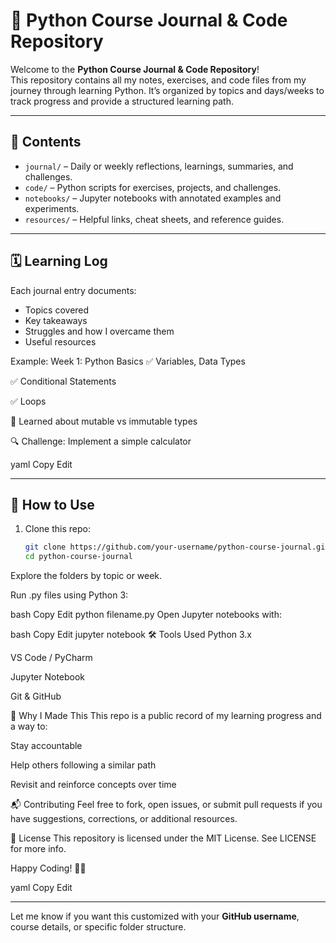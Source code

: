 # 🐍 Python Course Journal & Code Repository

Welcome to the **Python Course Journal & Code Repository**!  
This repository contains all my notes, exercises, and code files from my journey through learning Python. It’s organized by topics and days/weeks to track progress and provide a structured learning path.

---

## 📘 Contents

- `journal/` – Daily or weekly reflections, learnings, summaries, and challenges.
- `code/` – Python scripts for exercises, projects, and challenges.
- `notebooks/` – Jupyter notebooks with annotated examples and experiments.
- `resources/` – Helpful links, cheat sheets, and reference guides.

---

## 🗓️ Learning Log

Each journal entry documents:
- Topics covered
- Key takeaways
- Struggles and how I overcame them
- Useful resources

Example:
Week 1: Python Basics
✅ Variables, Data Types

✅ Conditional Statements

✅ Loops

🧠 Learned about mutable vs immutable types

🔍 Challenge: Implement a simple calculator

yaml
Copy
Edit

---

## 🚀 How to Use

1. Clone this repo:
   ```bash
   git clone https://github.com/your-username/python-course-journal.git
   cd python-course-journal
Explore the folders by topic or week.

Run .py files using Python 3:

bash
Copy
Edit
python filename.py
Open Jupyter notebooks with:

bash
Copy
Edit
jupyter notebook
🛠️ Tools Used
Python 3.x

VS Code / PyCharm

Jupyter Notebook

Git & GitHub

🌱 Why I Made This
This repo is a public record of my learning progress and a way to:

Stay accountable

Help others following a similar path

Revisit and reinforce concepts over time

📬 Contributing
Feel free to fork, open issues, or submit pull requests if you have suggestions, corrections, or additional resources.

📄 License
This repository is licensed under the MIT License. See LICENSE for more info.

Happy Coding! 🚀🐍

yaml
Copy
Edit

---

Let me know if you want this customized with your **GitHub username**, course details, or specific folder structure.



